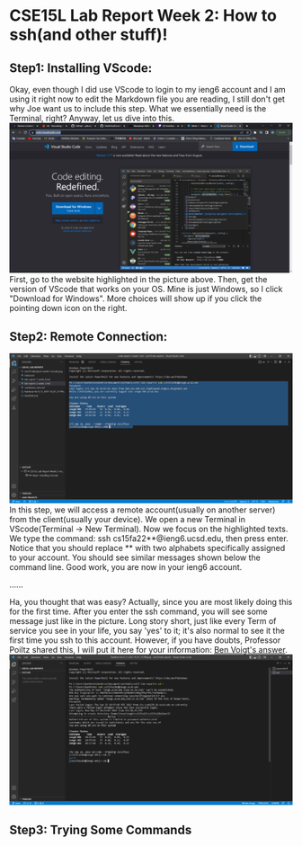 # CSE15L Lab Report Week 2: How to ssh(and other stuff)!
## Step1: Installing VScode:
Okay, even though I did use VScode to login to my ieng6 account and I am using it right now to edit the Markdown file you are reading, I still don't get why Joe want us to include this step. What we essentially need is the Terminal, right? Anyway, let us dive into this.
![VScode](cse15l-labreport-week1-vscode.png)
First, go to the website highlighted in the picture above. Then, get the version of VScode that works on your OS. Mine is just Windows, so I click "Download for Windows". More choices will show up if you click the pointing down icon on the right.
## Step2: Remote Connection:
![Remote Connection](cse15l-labreport-week1-remotelogin.png)
In this step, we will access a remote account(usually on another server) from the client(usually your device). We open a new Terminal in VScode(Terminal -> New Terminal). Now we focus on the highlighted texts. We type the command: ssh cs15fa22**@ieng6.ucsd.edu, then press enter. Notice that you should replace ** with two alphabets specifically assigned to your account. You should see similar messages shown below the command line. Good work, you are now in your ieng6 account.

......

Ha, you thought that was easy? Actually, since you are most likely doing this for the first time. After you enter the ssh command, you will see some message just like in the picture. Long story short, just like every Term of service you see in your life, you say 'yes' to it; it's also normal to see it the first time you ssh to this account. However, if you have doubts, Professor Poiltz shared this, I will put it here for your information: [Ben Voigt's answer](http://a.com).
![Remote Connection](cse15l-labreport-week1-remoteloginfirst.png)

## Step3: Trying Some Commands
